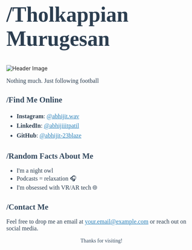 <h1 style="font-family: Georgia, serif; ;font-size: 56px; color: #2c3e50;">/Tholkappian Murugesan</h1>


![Header Image](https://github.com/user-attachments/assets/f61568e6-7d5e-449c-aa5a-aca5a7841385)



<p style="font-family: Georgia, serif; font-size: 16px; color: #2c3e50;">
Nothing much. Just following football

</p>

<h2 style="font-family: Georgia, serif; color: #34495e;">/Find Me Online </h2>
<ul style="font-family: Georgia, serif; font-size: 16px; color: #2c3e50; line-height: 1.6;">
  <li><strong>Instagram</strong>: <a href="https://instagram.com/thols_10" style="color: #2980b9;">@abhijit.wav</a></li>
  <li><strong>LinkedIn</strong>: <a href="https://linkedin.com/in/tholkappianmurugesan" style="color: #2980b9;">@abhijiiitpatil</a></li>
  <li><strong>GitHub</strong>: <a href="https://github.com/Thols10" style="color: #2980b9;">@abhijit-23blaze</a></li>
</ul>

<h2 style="font-family: Georgia, serif; color: #34495e;">/Random Facts About Me </h2>
<ul style="font-family: Georgia, serif; font-size: 16px; color: #2c3e50;">
  <li>I'm a night owl 🌙</li>
  <li>Podcasts = relaxation 🎧</li>
  <li>I'm obsessed with VR/AR tech 🌐</li>
</ul>

<h2 style="font-family: Georgia, serif; color: #34495e;">/Contact Me </h2>
<p style="font-family: Georgia, serif; font-size: 16px; color: #2c3e50;">
Feel free to drop me an email at <a href="mailto:your.email@example.com" style="color: #2980b9;">your.email@example.com</a> or reach out on social media.
</p>

<p style="font-family: Georgia, serif; text-align: center; color: #34495e;">Thanks for visiting!</p>
